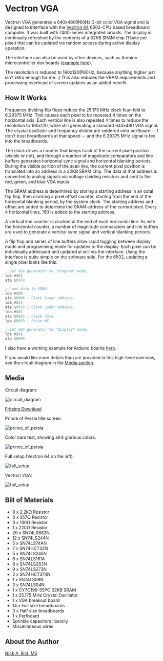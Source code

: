 # Vectron VGA

Vectron VGA generates a 640x480@60Hz 3-bit color VGA signal and is designed to interface with the [Vectron 64](https://github.com/nickbild/vectron_64) 6502-CPU based breadboard computer.  It was built with 7400-series integrated circuits.  The display is continually refreshed by the contents of a 32KB SRAM chip (1 byte per pixel) that can be updated via random access during active display operation.

The interface can also be used by other devices, such as Arduino microcontroller dev boards ([example here](https://github.com/nickbild/vectron_vga/tree/master/sram_vectron_simulator)).

The resolution is reduced to 160x120@60Hz, because anything higher just isn't retro enough for me.  :)  This also reduces the VRAM requirements and processing overhead of screen updates as an added benefit.

## How It Works

Frequency dividing flip flops reduce the 25.175 MHz clock four-fold to 6.29375 MHz.  This causes each pixel to be repeated 4 times on the horizontal axis.  Each vertical line is also repeated 4 times to reduce the resolution to 160x120, while still generating a standard 640x480 VGA signal.  The crystal oscillator and frequency divider are soldered onto perfboard -- I don't trust breadboards at that speed -- and the 6.29375 MHz signal is fed into the breadboards.

The clock drives a counter that keeps track of the current pixel position (visible or not), and through a number of magnitude comparators and line buffers generates horizontal sync signal and horizontal blanking periods.  During the visible portion of the scan line, the current pixel position is translated into an address in a 32KB SRAM chip.  The data at that address is converted to analog signals via voltage dividing resistors and sent to the red, green, and blue VGA inputs.

The SRAM address is determined by storing a starting address in an octal flip flop, then clocking a pixel offset counter, starting from the end of the horizontal blanking period, by the system clock.  The starting address and offset are added to determine the SRAM address of the current pixel.  Every 4 horizontal lines, 160 is added to the starting address.

A vertical line counter is clocked at the end of each horizontal line.  As with the horizontal counter, a number of magnitude comparators and line buffers are used to generate a vertical sync signal and vertical blanking periods.

A flip flop and series of line buffers allow rapid toggling between display mode and programming mode for updates to the display.  Each pixel can be individually addressed and updated at will via the interface.  Using the interface is quite simple on the software side.  For the 6502, updating a single pixel looks like this:

```asm
; Set VGA generator to "program" mode.
lda #$01
sta $00F8

; Load data to VRAM.
lda #$00
sta $0006 ; Clock lower address.
lda #$14
sta $0007 ; Clock upper address.
lda #$01
sta $0005 ; Clock data.
lda $00F9 ; Pulse WE.

; Set VGA generator to "display" mode.
lda #$01
sta $00F8
```

I also have a working example for Arduino boards [here](https://github.com/nickbild/vectron_vga/tree/master/sram_vectron_simulator).

If you would like more details than are provided in this high-level overview, see the circuit diagram in the [Media section](https://github.com/nickbild/vectron_vga#media).

## Media

Circuit diagram:

![circuit_diagram](https://raw.githubusercontent.com/nickbild/vectron_vga/master/diagrams/circuit_diagram_bb_sm.jpg)

[Fritzing Download](https://github.com/nickbild/vectron_vga/raw/master/diagrams/circuit_diagram.fzz)

Prince of Persia title screen:

![prince_of_persia](https://raw.githubusercontent.com/nickbild/vectron_vga/master/media/prince_of_persia_sm.jpg)

Color bars test, showing all 8 glorious colors.

![prince_of_persia](https://raw.githubusercontent.com/nickbild/vectron_vga/master/media/color_bars_sm.jpg)

Full setup (Vectron 64 on the left):

![full_setup](https://raw.githubusercontent.com/nickbild/vectron_vga/master/media/full_setup_sm.jpg)

Vectron VGA:

![full_setup](https://raw.githubusercontent.com/nickbild/vectron_vga/master/media/vectron_vga_sm.jpg)

## Bill of Materials

- 9 x 2.2kΩ Resistor
- 3 x 357Ω Resistor
- 3 x 100Ω Resistor
- 1 x 220Ω Resistor
- 20 x SN74LS682N
- 12 x SN74LS244N
- 5 x SN74LS74AN
- 7 x SN74HCT32N
- 5 x SN74LS245N
- 8 x SN74LS161A
- 8 x SN74LS283N
- 9 x SN74LS273N
- 2 x SN74HCT374N
- 1 x SN74LS08N
- 3 x SN74LS04N
- 1 x CY7C199-55PC 32KB SRAM
- 1 x 25.175 MHz Crystal Oscillator
- 1 x VGA breakout board
- 14 x Full size breadboards
- 3 x Half size breadboards
- 1 x Perfboard
- Sprinkle capacitors liberally
- Miscellaneous wires

## About the Author

[Nick A. Bild, MS](https://nickbild79.firebaseapp.com/#!/)
